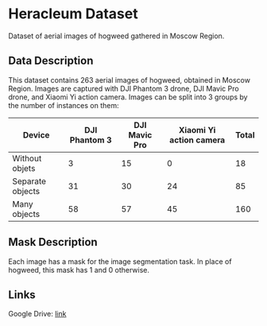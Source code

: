 # Heracleum Dataset

Dataset of aerial images of hogweed gathered in Moscow Region.

## Data Description

This dataset contains 263 aerial images of hogweed, obtained in Moscow Region. Images are captured with DJI Phantom 3 drone, DJI Mavic Pro drone, and Xiaomi Yi action camera. Images can be split into 3 groups by the number of instances on them:

| Device  | DJI Phantom 3 | DJI Mavic Pro | Xiaomi Yi action camera | Total |
| --- | --- | --- | --- | --- |
| Without objets  | 3 | 15 | 0 | 18 | 
| Separate objects | 31 | 30 | 24 | 85 |
| Many objects | 58 | 57 | 45 | 160 |

## Mask Description

Each image has a mask for the image segmentation task. In place of hogweed, this mask has 1 and 0 otherwise.

## Links

Google Drive: [link](https://drive.google.com/open?id=1SlnazXTTtB3KA9u9opCA8AsF_f1U26Gp)
